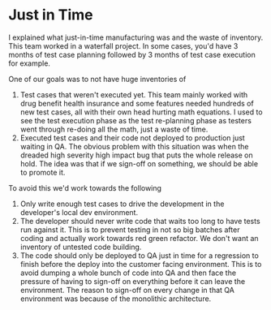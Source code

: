 # Just in Time

I explained what just-in-time manufacturing was and the waste of inventory. This team worked in a waterfall project. In some cases, you'd have 3 months of test case planning followed by 3 months of test case execution for example. 

One of our goals was to not have huge inventories of
1. Test cases that weren't executed yet. This team mainly worked with drug benefit health insurance and some features needed hundreds of new test cases, all with their own head hurting math equations. I used to see the test execution phase as the test re-planning phase as testers went through re-doing all the math, just a waste of time.
2. Executed test cases and their code not deployed to production just waiting in QA. The obvious problem with this situation was when the dreaded high severity high impact bug that puts the whole release on hold. The idea was that if we sign-off on something, we should be able to promote it.

To avoid this we'd work towards the following
1. Only write enough test cases to drive the development in the developer's local dev environment.
2. The developer should never write code that waits too long to have tests run against it. This is to prevent testing in not so big batches after coding and actually work towards red green refactor. We don't want an inventory of untested code building.
3. The code should only be deployed to QA just in time for a regression to finish before the deploy into the customer facing environment. This is to avoid dumping a whole bunch of code into QA and then face the pressure of having to sign-off on everything before it can leave the environment. The reason to sign-off on every change in that QA environment was because of the monolithic architecture. 
